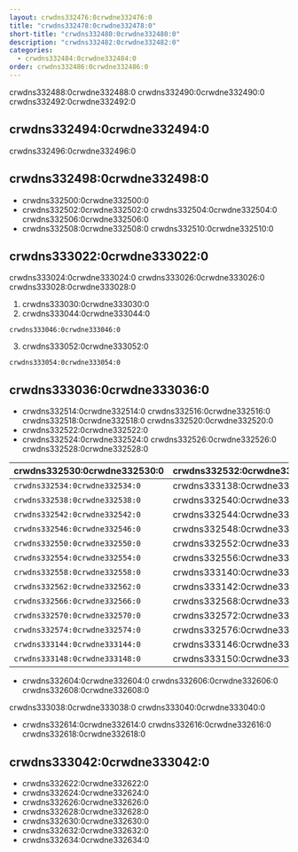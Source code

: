 ```yaml
---
layout: crwdns332476:0crwdne332476:0
title: "crwdns332478:0crwdne332478:0"
short-title: "crwdns332480:0crwdne332480:0"
description: "crwdns332482:0crwdne332482:0"
categories:
  - crwdns332484:0crwdne332484:0
order: crwdns332486:0crwdne332486:0
---
```


crwdns332488:0crwdne332488:0 crwdns332490:0crwdne332490:0 crwdns332492:0crwdne332492:0

## crwdns332494:0crwdne332494:0

<div class="alert alert-warning" role="alert">
crwdns332496:0crwdne332496:0
</div>

## crwdns332498:0crwdne332498:0

* crwdns332500:0crwdne332500:0
* crwdns332502:0crwdne332502:0 crwdns332504:0crwdne332504:0 crwdns332506:0crwdne332506:0
* crwdns332508:0crwdne332508:0 crwdns332510:0crwdne332510:0

## crwdns333022:0crwdne333022:0

crwdns333024:0crwdne333024:0 crwdns333026:0crwdne333026:0 crwdns333028:0crwdne333028:0

1. crwdns333030:0crwdne333030:0
2. crwdns333044:0crwdne333044:0

```shell
crwdns333046:0crwdne333046:0
```
3. crwdns333052:0crwdne333052:0

```shell
crwdns333054:0crwdne333054:0
```

## crwdns333036:0crwdne333036:0

* crwdns332514:0crwdne332514:0 crwdns332516:0crwdne332516:0 crwdns332518:0crwdne332518:0 crwdns332520:0crwdne332520:0
* crwdns332522:0crwdne332522:0
* crwdns332524:0crwdne332524:0 crwdns332526:0crwdne332526:0 crwdns332528:0crwdne332528:0


| crwdns332530:0crwdne332530:0   | crwdns332532:0crwdne332532:0 |
| ------------------------------ | ---------------------------- |
| `crwdns332534:0crwdne332534:0` | crwdns333138:0crwdne333138:0 |
| `crwdns332538:0crwdne332538:0` | crwdns332540:0crwdne332540:0 |
| `crwdns332542:0crwdne332542:0` | crwdns332544:0crwdne332544:0 |
| `crwdns332546:0crwdne332546:0` | crwdns332548:0crwdne332548:0 |
| `crwdns332550:0crwdne332550:0` | crwdns332552:0crwdne332552:0 |
| `crwdns332554:0crwdne332554:0` | crwdns332556:0crwdne332556:0 |
| `crwdns332558:0crwdne332558:0` | crwdns333140:0crwdne333140:0 |
| `crwdns332562:0crwdne332562:0` | crwdns333142:0crwdne333142:0 |
| `crwdns332566:0crwdne332566:0` | crwdns332568:0crwdne332568:0 |
| `crwdns332570:0crwdne332570:0` | crwdns332572:0crwdne332572:0 |
| `crwdns332574:0crwdne332574:0` | crwdns332576:0crwdne332576:0 |
| `crwdns333144:0crwdne333144:0` | crwdns333146:0crwdne333146:0 |
| `crwdns333148:0crwdne333148:0` | crwdns333150:0crwdne333150:0 |

* crwdns332604:0crwdne332604:0 crwdns332606:0crwdne332606:0 crwdns332608:0crwdne332608:0

crwdns333038:0crwdne333038:0  crwdns333040:0crwdne333040:0

* crwdns332614:0crwdne332614:0 crwdns332616:0crwdne332616:0 crwdns332618:0crwdne332618:0

## crwdns333042:0crwdne333042:0

* crwdns332622:0crwdne332622:0
* crwdns332624:0crwdne332624:0
* crwdns332626:0crwdne332626:0
* crwdns332628:0crwdne332628:0
* crwdns332630:0crwdne332630:0
* crwdns332632:0crwdne332632:0
* crwdns332634:0crwdne332634:0
